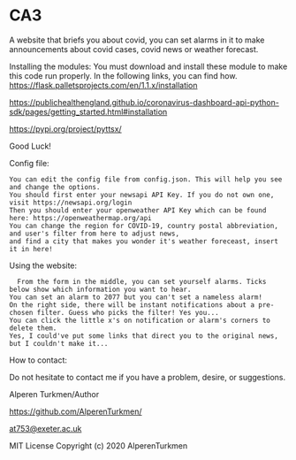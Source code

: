 # CA3
A website that briefs you about covid, you can set alarms in it to make announcements about covid cases, covid news or weather forecast.

Installing the modules:
  You must download and install these module to make this code run properly. In the following links, you can find how.
  https://flask.palletsprojects.com/en/1.1.x/installation
	
  https://publichealthengland.github.io/coronavirus-dashboard-api-python-sdk/pages/getting_started.html#installation
	
  https://pypi.org/project/pyttsx/
	
  Good Luck!
  
Config file:   

    You can edit the config file from config.json. This will help you see and change the options.
    You should first enter your newsapi API Key. If you do not own one, visit https://newsapi.org/login
    Then you should enter your openweather API Key which can be found here: https://openweathermap.org/api
    You can change the region for COVID-19, country postal abbreviation, and user's filter from here to adjust news,
    and find a city that makes you wonder it's weather foreceast, insert it in here!
    
Using the website:

	  From the form in the middle, you can set yourself alarms. Ticks below show which information you want to hear.
  	You can set an alarm to 2077 but you can't set a nameless alarm!
  	On the right side, there will be instant notifications about a pre-chosen filter. Guess who picks the filter! Yes you...
  	You can click the little x's on notification or alarm's corners to delete them.
  	Yes, I could've put some links that direct you to the original news, but I couldn't make it...
  
How to contact:

  Do not hesitate to contact me if you have a problem, desire, or suggestions.
	
  Alperen Turkmen/Author
  
  https://github.com/AlperenTurkmen/
  
  at753@exeter.ac.uk
  
  MIT License 
Copyright (c) 2020 AlperenTurkmen
